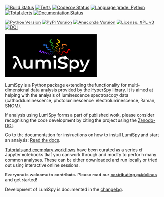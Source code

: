[![Build Status](https://dev.azure.com/Lumispy/lumispy/_apis/build/status/LumiSpy.lumispy?branchName=main)](https://dev.azure.com/Lumispy/lumispy/_build/latest?definitionId=3&branchName=main)
[![Tests](https://github.com/lumispy/lumispy/workflows/Tests/badge.svg)](https://github.com/lumispy/lumispy/actions)
[![Codecov Status](https://codecov.io/gh/lumispy/lumispy/branch/main/graph/badge.svg?token=8ZFX8X4Z1I)](https://codecov.io/gh/lumispy/lumispy)
[![Language grade: Python](https://img.shields.io/lgtm/grade/python/g/LumiSpy/lumispy.svg?logo=lgtm&logoWidth=18)](https://lgtm.com/projects/g/LumiSpy/lumispy/context:python)
[![Total alerts](https://img.shields.io/lgtm/alerts/g/LumiSpy/lumispy.svg?logo=lgtm&logoWidth=18)](https://lgtm.com/projects/g/LumiSpy/lumispy/alerts/)
[![Documentation Status](https://readthedocs.org/projects/lumispy/badge/?version=latest)](https://lumispy.readthedocs.io/en/latest/?badge=latest)


[![Python Version](https://img.shields.io/pypi/pyversions/lumispy.svg?style=flat)](https://pypi.python.org/pypi/lumispy)
[![PyPi Version](http://img.shields.io/pypi/v/lumispy.svg?style=flat)](https://pypi.python.org/pypi/lumispy)
[![Anaconda Version](https://anaconda.org/conda-forge/lumispy/badges/version.svg)](https://anaconda.org/conda-forge/lumispy)
[![License: GPL v3](https://img.shields.io/badge/License-GPLv3-blue.svg)](https://www.gnu.org/licenses/gpl-3.0)
[![DOI](https://zenodo.org/badge/DOI/10.5281/zenodo.4640445.svg)](https://doi.org/10.5281/zenodo.4640445)


<img src="https://github.com/LumiSpy/lumispy/raw/main/doc/_static/logo_rec_april21.svg" width="300" alt="LumiSpy">

LumiSpy is a Python package extending the functionality for multi-dimensional
data analysis provided by the [HyperSpy](https://hyperspy.org) library. It is
aimed at helping with the analysis of luminescence spectroscopy data
(cathodoluminescence, photoluminescence, electroluminescence, Raman, SNOM).

If analysis using LumiSpy forms a part of published work, please consider 
recognising the code development by citing the project using the
[Zenodo-DOI](https://doi.org/10.5281/zenodo.4640445).

Go to the documentation for instructions on how to install LumiSpy and start an
analysis: [Read the docs](https://lumispy.readthedocs.io).

[Tutorials and exemplary workflows](https://github.com/lumispy/lumispy-demos)
have been curated as a series of Jupyter notebooks that you can work through 
and modify to perform many common analyses. These can be either downloaded and
run locally or tried out using interactive online sessions.

Everyone is welcome to contribute. Please read our
[contributing guidelines](https://github.com/LumiSpy/lumispy/blob/main/CONTRIBUTING.rst) and get started!

Development of LumiSpy is documented in the
[changelog](https://github.com/LumiSpy/lumispy/blob/main/CHANGELOG.rst).

